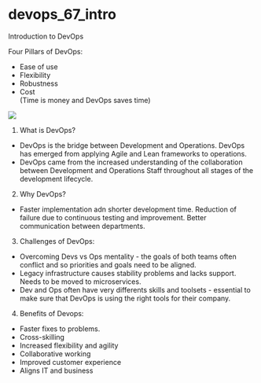 # devops_67_intro
Introduction to DevOps  

Four Pillars of DevOps:  
- Ease of use  
- Flexibility  
- Robustness  
- Cost  
(Time is money and DevOps saves time)

<img src="https://assets.botmetric.com/wp-content/uploads/2017/11/Ingraphics-devops-to-agile-491x285.png">

1. What is DevOps?  
- DevOps is the bridge between Development and Operations. DevOps has emerged from applying Agile and Lean frameworks to operations.  
- DevOps came from the increased understanding of the collaboration between Development and Operations Staff throughout all stages of the development lifecycle.  

2. Why DevOps?  
- Faster implementation adn shorter development time. Reduction of failure due to continuous testing and improvement. Better communication between departments.  

3. Challenges of DevOps:  
- Overcoming Devs vs Ops mentality - the goals of both teams often conflict and so priorities and goals need to be aligned.  
- Legacy infrastructure causes stability problems and lacks support. Needs to be moved to microservices.  
- Dev and Ops often have very differents skills and toolsets - essential to make sure that DevOps is using the right tools for their company.  

4. Benefits of Devops:
- Faster fixes to problems.  
- Cross-skilling  
- Increased flexibility and agility  
- Collaborative working  
- Improved customer experience  
- Aligns IT and business  

